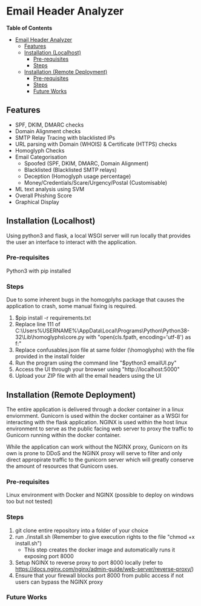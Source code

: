 # Email Header Analyzer

**Table of Contents**

- [Email Header Analyzer](#email-header-analyzer)
  * [Features](#features)
  * [Installation (Localhost)](#installation--localhost-)
    + [Pre-requisites](#pre-requisites)
    + [Steps](#steps)
  * [Installation (Remote Deployment)](#installation--remote-deployment-)
    + [Pre-requisites](#pre-requisites-1)
    + [Steps](#steps-1)
    + [Future Works](#future-works)

## Features

- SPF, DKIM, DMARC checks
- Domain Alignment checks
- SMTP Relay Tracing with blacklisted IPs
- URL parsing with Domain (WHOIS) & Certificate (HTTPS) checks
- Homoglyph Checks
- Email Categorisation
	- Spoofed (SPF, DKIM, DMARC, Domain Alignment)
	- Blacklisted (Blacklisted SMTP relays)
	- Deception (Homoglyph usage percentage)
	- Money/Credentials/Scare/Urgency/Postal (Customisable)
- ML text analysis using SVM
- Overall Phishing Score
- Graphical Display

## Installation (Localhost)
Using python3 and flask, a local WSGI server will run locally that provides the user an interface to interact with the application.

### Pre-requisites
Python3 with pip installed

### Steps
Due to some inherent bugs in the homogplyhs package that causes the application to crash, some manual fixing is required.

1. $pip install -r requirements.txt
2. Replace line 111 of C:\Users\%USERNAME%\AppData\Local\Programs\Python\Python38-32\Lib\homoglyphs\core.py with "open(cls.fpath, encoding='utf-8') as f:"
3. Replace confusables.json file at same folder (\homoglyphs) with the file provided in the install folder
4. Run the program using the command line "$python3 emailUI.py"
5. Access the UI through your browser using "http://localhost:5000"
6. Upload your ZIP file with all the email headers using the UI

## Installation (Remote Deployment)
The entire application is delivered through a docker container in a linux enviornment. Gunicorn is used within the docker container as a WSGI for interacting with the flask application. NGINX is used  within the host linux environment to serve as the public facing web server to proxy the traffic to Gunicorn running within the docker container.

While the application can work without the NGINX proxy, Gunicorn on its own is prone to DDoS and the NGINX proxy will serve to filter and only direct appropirate traffic to the gunicorn server which will greatly conserve the amount of resources that Gunicorn uses.

### Pre-requisites
Linux environment with Docker and NGINX (possible to deploy on windows too but not tested)

### Steps
1. git clone entire repository into a folder of your choice
2. run ./install.sh (Remember to give execution rights to the file "chmod +x install.sh")
 	- This step creates the docker image and automatically runs it exposing port 8000
3. Setup NGINX to reverse proxy to port 8000 locally (refer to https://docs.nginx.com/nginx/admin-guide/web-server/reverse-proxy/)
4. Ensure that your firewall blocks port 8000 from public access if not users can bypass the NGINX proxy

### Future Works